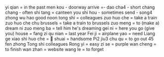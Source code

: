 yi qian = in the past
men kou - doorway
arrive =- dao
cha4 - short
chang chang - often
shi tang = canteen
you shi hou - sometimes
send - song4
zhong wu hao good noon
tong shi = colleagues
zuo huo che = take a train
zuo huo che chu brussels = take a train to brussels
zuo meng = to (make a) dream
ni zuo meng ba = tell him he's dreaming
gei ni = here you go (give you)
house = fang zi
qu nian = last year
Fei ji = airplane
yao = need
Liang ge xiao shi
huo che = 🚄
shuai = handsome
Pi2 jiu3
chu qu = to go out
45 fen zhong
Tong shi
colleagues
Rong yi = easy
zi se = purple
wan cheng = to finish
wan zhan = website
wang le = to forget
